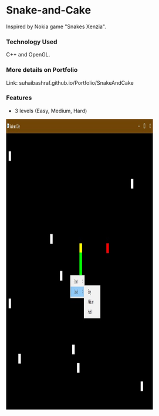 # Snake-and-Cake
Inspired by Nokia game "Snakes Xenzia".

### Technology Used
C++ and OpenGL. 

### More details on Portfolio
Link: suhaibashraf.github.io/Portfolio/SnakeAndCake

### Features

* 3 levels (Easy, Medium, Hard)
<img src="https://github.com/suhaibashraf/Snake-and-Cake/blob/master/sc2.jpg" width="400" height="790">
